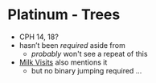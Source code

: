 # Platinum - Trees

 - CPH 14, 18?
 - hasn’t been *required* aside from 
   - *probably* won't see a repeat of this
 - [Milk Visits](http://www.usaco.org/index.php?page=viewproblem2&cpid=970) also mentions it
   - but no binary jumping required ...